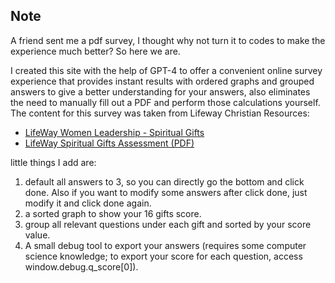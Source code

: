 ## Note

A friend sent me a pdf survey, I thought why not turn it to codes to make the experience much better? So here we are.

I created this site with the help of GPT-4 to offer a convenient online survey experience that provides instant results with ordered graphs and grouped answers to give a better understanding for your answers, also eliminates the need to manually fill out a PDF and perform those calculations yourself.
The content for this survey was taken from Lifeway Christian Resources:

- [LifeWay Women Leadership - Spiritual Gifts](https://www.lifeway.com/en/articles/women-leadership-spiritual-gifts-growth-service)
- [LifeWay Spiritual Gifts Assessment (PDF)](https://s7d9.scene7.com/is/content/LifeWayChristianResources/Spiritual_Gifts_Assessment.pdf)

little things I add are:
  1. default all answers to 3, so you can directly go the bottom and click done. Also if you want to modify some answers after click done, just modify it and click done again.
  2. a sorted graph to show your 16 gifts score.
  3. group all relevant questions under each gift and sorted by your score value.
  4. A small debug tool to export your answers (requires some computer science knowledge; to export your score for each question, access window.debug.q_score[0]).


     

